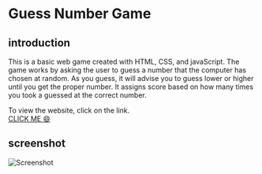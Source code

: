# Guess Number Game

## introduction
This is a basic web game created with HTML, CSS, and javaScript. The game works by asking the user to guess a number that the computer has chosen at random. As you guess, it will advise you to guess lower or higher until you get the proper number. It assigns score based on how many times you took a guessed at the correct number.

To view the website, click on the link. <br>
[CLICK ME 😄](https://guessmynumbergame01.netlify.app) 


## screenshot
![Screenshot]()
